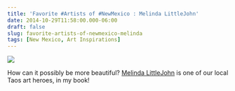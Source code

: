 ```yaml
---
title: 'Favorite #Artists of #NewMexico : Melinda LittleJohn'
date: 2014-10-29T11:58:00.000-06:00
draft: false
slug: favorite-artists-of-newmexico-melinda
tags: [New Mexico, Art Inspirations]
---
```


![](/images/blog/legacy/Melinda%2BLittlejohn%2B(Medium).JPG)

How can it possibly be more beautiful? [Melinda LittleJohn](http://melindalittlejohn.com/) is one of our local Taos art heroes, in my book!